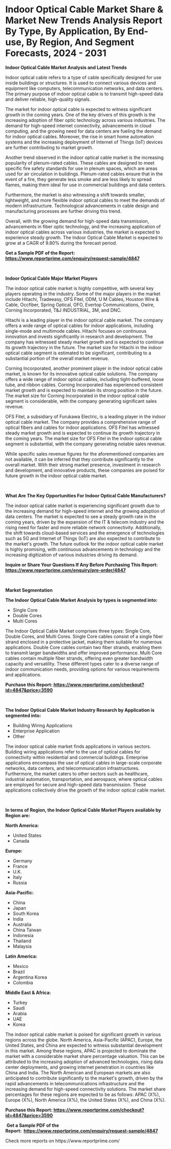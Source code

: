<p><h1>Indoor Optical Cable Market Share & Market New Trends Analysis Report By Type, By Application, By End-use, By Region, And Segment Forecasts, 2024 - 2031</h1></p><p><strong>Indoor Optical Cable Market Analysis and Latest Trends</strong></p>
<p><p>Indoor optical cable refers to a type of cable specifically designed for use inside buildings or structures. It is used to connect various devices and equipment like computers, telecommunication networks, and data centers. The primary purpose of indoor optical cable is to transmit high-speed data and deliver reliable, high-quality signals.</p><p>The market for indoor optical cable is expected to witness significant growth in the coming years. One of the key drivers of this growth is the increasing adoption of fiber optic technology across various industries. The demand for high-speed internet connectivity, advancements in cloud computing, and the growing need for data centers are fueling the demand for indoor optical cables. Moreover, the rise in smart home automation systems and the increasing deployment of Internet of Things (IoT) devices are further contributing to market growth.</p><p>Another trend observed in the indoor optical cable market is the increasing popularity of plenum-rated cables. These cables are designed to meet specific fire safety standards for use in plenum spaces, which are areas used for air circulation in buildings. Plenum-rated cables ensure that in the event of a fire, they generate less smoke and are less likely to spread flames, making them ideal for use in commercial buildings and data centers.</p><p>Furthermore, the market is also witnessing a shift towards smaller, lightweight, and more flexible indoor optical cables to meet the demands of modern infrastructure. Technological advancements in cable design and manufacturing processes are further driving this trend.</p><p>Overall, with the growing demand for high-speed data transmission, advancements in fiber optic technology, and the increasing application of indoor optical cables across various industries, the market is expected to experience steady growth. The Indoor Optical Cable Market is expected to grow at a CAGR of 9.80% during the forecast period.</p></p>
<p><strong>Get a Sample PDF of the Report:&nbsp; <a href="https://www.reportprime.com/enquiry/request-sample/4847">https://www.reportprime.com/enquiry/request-sample/4847</a></strong></p>
<p>&nbsp;</p>
<p><strong>Indoor Optical Cable Major Market Players</strong></p>
<p><p>The indoor optical cable market is highly competitive, with several key players operating in the industry. Some of the major players in the market include Hitachi, Tradeeasy, OFS Fitel, ODM, U M Cables, Houston Wire & Cable, Occfiber, Spring Optical, OFO, Evertop Communications, Owire, Corning Incorporated, T&J INDUSTRIAL, 3M, and DNC.</p><p>Hitachi is a leading player in the indoor optical cable market. The company offers a wide range of optical cables for indoor applications, including single-mode and multimode cables. Hitachi focuses on continuous innovation and invests significantly in research and development. The company has witnessed steady market growth and is expected to continue its growth trajectory in the future. The market size for Hitachi in the indoor optical cable segment is estimated to be significant, contributing to a substantial portion of the overall market revenue.</p><p>Corning Incorporated, another prominent player in the indoor optical cable market, is known for its innovative optical cable solutions. The company offers a wide range of indoor optical cables, including tight-buffered, loose tube, and ribbon cables. Corning Incorporated has experienced consistent market growth and is expected to maintain its strong position in the future. The market size for Corning Incorporated in the indoor optical cable segment is considerable, with the company generating significant sales revenue.</p><p>OFS Fitel, a subsidiary of Furukawa Electric, is a leading player in the indoor optical cable market. The company provides a comprehensive range of optical fibers and cables for indoor applications. OFS Fitel has witnessed steady market growth and is expected to continue its growth trajectory in the coming years. The market size for OFS Fitel in the indoor optical cable segment is substantial, with the company generating notable sales revenue.</p><p>While specific sales revenue figures for the aforementioned companies are not available, it can be inferred that they contribute significantly to the overall market. With their strong market presence, investment in research and development, and innovative products, these companies are poised for future growth in the indoor optical cable market.</p></p>
<p>&nbsp;</p>
<p><strong>What Are The Key Opportunities For Indoor Optical Cable Manufacturers?</strong></p>
<p><p>The indoor optical cable market is experiencing significant growth due to the increasing demand for high-speed internet and the growing adoption of data centers. The market is expected to see a steady growth rate in the coming years, driven by the expansion of the IT & telecom industry and the rising need for faster and more reliable network connectivity. Additionally, the shift towards cloud-based services and the emergence of technologies such as 5G and Internet of Things (IoT) are also expected to contribute to the market's growth. The future outlook for the indoor optical cable market is highly promising, with continuous advancements in technology and the increasing digitization of various industries driving its demand.</p></p>
<p><strong>Inquire or Share Your Questions If Any Before Purchasing This Report: <a href="https://www.reportprime.com/enquiry/pre-order/4847">https://www.reportprime.com/enquiry/pre-order/4847</a></strong></p>
<p>&nbsp;</p>
<p><strong>Market Segmentation</strong></p>
<p><strong>The Indoor Optical Cable Market Analysis by types is segmented into:</strong></p>
<p><ul><li>Single Core</li><li>Double Cores</li><li>Multi Cores</li></ul></p>
<p><p>The Indoor Optical Cable Market comprises three types: Single Core, Double Cores, and Multi Cores. Single Core cables consist of a single fiber strand enclosed in a protective jacket, making them suitable for numerous applications. Double Core cables contain two fiber strands, enabling them to transmit larger bandwidths and offer improved performance. Multi Core cables contain multiple fiber strands, offering even greater bandwidth capacity and versatility. These different types cater to a diverse range of indoor communication needs, providing options for various requirements and applications.</p></p>
<p><strong>Purchase this Report:&nbsp;<a href="https://www.reportprime.com/checkout?id=4847&price=3590">https://www.reportprime.com/checkout?id=4847&price=3590</a></strong></p>
<p>&nbsp;</p>
<p><strong>The Indoor Optical Cable Market Industry Research by Application is segmented into:</strong></p>
<p><ul><li>Building Wiring Applications</li><li>Enterprise Application</li><li>Other</li></ul></p>
<p><p>The indoor optical cable market finds applications in various sectors. Building wiring applications refer to the use of optical cables for connectivity within residential and commercial buildings. Enterprise applications encompass the use of optical cables in large-scale corporate networks, data centers, and telecommunication infrastructures. Furthermore, the market caters to other sectors such as healthcare, industrial automation, transportation, and aerospace, where optical cables are employed for secure and high-speed data transmission. These applications collectively drive the growth of the indoor optical cable market.</p></p>
<p>&nbsp;</p>
<p><strong>In terms of Region, the Indoor Optical Cable Market Players available by Region are:</strong></p>
<p>
    <p> <strong> North America: </strong>
        <ul>
            <li>United States</li>
            <li>Canada</li>
        </ul>
        </p> 
    <p> <strong> Europe: </strong>
        <ul>
            <li>Germany</li>
            <li>France</li>
            <li>U.K.</li>
            <li>Italy</li>
            <li>Russia</li>
        </ul>
        </p> 
    <p> <strong> Asia-Pacific: </strong>
        <ul>
            <li>China</li>
            <li>Japan</li>
            <li>South Korea</li>
            <li>India</li>
            <li>Australia</li>
            <li>China Taiwan</li>
            <li>Indonesia</li>
            <li>Thailand</li>
            <li>Malaysia</li>
        </ul>
        </p> 
    <p> <strong> Latin America: </strong>
        <ul>
            <li>Mexico</li>
            <li>Brazil</li>
            <li>Argentina Korea</li>
            <li>Colombia</li>
        </ul>
        </p> 
    <p> <strong> Middle East & Africa: </strong>
        <ul>
            <li>Turkey</li>
            <li>Saudi</li>
            <li>Arabia</li>
            <li>UAE</li>
            <li>Korea</li>
        </ul>
    </p>
    </p>
<p><p>The indoor optical cable market is poised for significant growth in various regions across the globe. North America, Asia-Pacific (APAC), Europe, the United States, and China are expected to witness substantial development in this market. Among these regions, APAC is projected to dominate the market with a considerable market share percentage valuation. This can be attributed to the increasing adoption of advanced technologies, rising data center deployments, and growing internet penetration in countries like China and India. The North American and European markets are also anticipated to contribute significantly to the market's growth, driven by the rapid advancements in telecommunications infrastructure and the increasing demand for high-speed connectivity solutions. The market share percentages for these regions are expected to be as follows: APAC (X%), Europe (X%), North America (X%), the United States (X%), and China (X%).</p></p>
<p><strong>Purchase this Report: <a href="https://www.reportprime.com/checkout?id=4847&price=3590">https://www.reportprime.com/checkout?id=4847&price=3590</a></strong></p>
<p>&nbsp;<strong>Get a Sample PDF of the Report:&nbsp;&nbsp;<a href="https://www.reportprime.com/enquiry/request-sample/4847">https://www.reportprime.com/enquiry/request-sample/4847</a></strong></p>
<p><strong></strong></p>
<p>Check more reports on https://www.reportprime.com/</p>